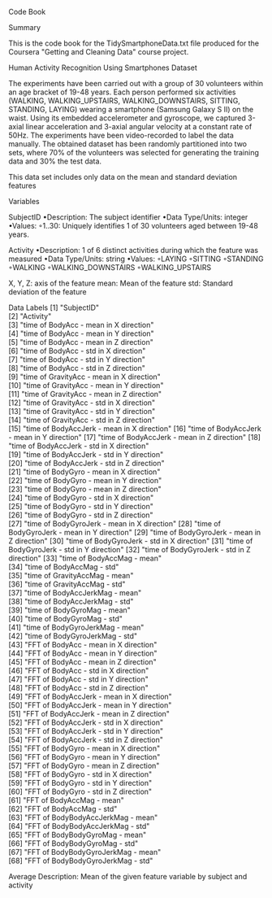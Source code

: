 Code Book

Summary

This is the code book for the TidySmartphoneData.txt file produced for the 
Coursera "Getting and Cleaning Data" course project.

Human Activity Recognition Using Smartphones Dataset

The experiments have been carried out with a group of 30 volunteers within an 
age bracket of 19-48 years. Each person performed six activities 
(WALKING, WALKING_UPSTAIRS, WALKING_DOWNSTAIRS, SITTING, STANDING, LAYING) 
wearing a smartphone (Samsung Galaxy S II) on the waist. Using its embedded 
accelerometer and gyroscope, we captured 3-axial linear acceleration and 3-axial 
angular velocity at a constant rate of 50Hz. The experiments have been 
video-recorded to label the data manually. The obtained dataset has been randomly 
partitioned into two sets, where 70% of the volunteers was selected for 
generating the training data and 30% the test data. 

This data set includes only data on the mean and standard deviation features

Variables

SubjectID
•Description: The subject identifier
•Data Type/Units: integer
•Values: ◦1..30: Uniquely identifies 1 of 30 volunteers aged between 19-48 years.


Activity
•Description: 1 of 6 distinct activities during which the feature was measured
•Data Type/Units: string
•Values: 
◦LAYING
◦SITTING
◦STANDING
◦WALKING
◦WALKING_DOWNSTAIRS
◦WALKING_UPSTAIRS

X, Y, Z: axis of the feature
mean: Mean of the feature
std: Standard deviation of the feature

Data Labels
 [1] "SubjectID"                                 
 [2] "Activity"                                  
 [3] "time of BodyAcc - mean in X direction"     
 [4] "time of BodyAcc - mean in Y direction"     
 [5] "time of BodyAcc - mean in Z direction"     
 [6] "time of BodyAcc - std in X direction"      
 [7] "time of BodyAcc - std in Y direction"      
 [8] "time of BodyAcc - std in Z direction"      
 [9] "time of GravityAcc - mean in X direction"  
[10] "time of GravityAcc - mean in Y direction"  
[11] "time of GravityAcc - mean in Z direction"  
[12] "time of GravityAcc - std in X direction"   
[13] "time of GravityAcc - std in Y direction"   
[14] "time of GravityAcc - std in Z direction"   
[15] "time of BodyAccJerk - mean in X direction" 
[16] "time of BodyAccJerk - mean in Y direction" 
[17] "time of BodyAccJerk - mean in Z direction" 
[18] "time of BodyAccJerk - std in X direction"  
[19] "time of BodyAccJerk - std in Y direction"  
[20] "time of BodyAccJerk - std in Z direction"  
[21] "time of BodyGyro - mean in X direction"    
[22] "time of BodyGyro - mean in Y direction"    
[23] "time of BodyGyro - mean in Z direction"    
[24] "time of BodyGyro - std in X direction"     
[25] "time of BodyGyro - std in Y direction"     
[26] "time of BodyGyro - std in Z direction"     
[27] "time of BodyGyroJerk - mean in X direction"
[28] "time of BodyGyroJerk - mean in Y direction"
[29] "time of BodyGyroJerk - mean in Z direction"
[30] "time of BodyGyroJerk - std in X direction" 
[31] "time of BodyGyroJerk - std in Y direction" 
[32] "time of BodyGyroJerk - std in Z direction" 
[33] "time of BodyAccMag - mean"                 
[34] "time of BodyAccMag - std"                  
[35] "time of GravityAccMag - mean"              
[36] "time of GravityAccMag - std"               
[37] "time of BodyAccJerkMag - mean"             
[38] "time of BodyAccJerkMag - std"              
[39] "time of BodyGyroMag - mean"                
[40] "time of BodyGyroMag - std"                 
[41] "time of BodyGyroJerkMag - mean"            
[42] "time of BodyGyroJerkMag - std"             
[43] "FFT of BodyAcc - mean in X direction"      
[44] "FFT of BodyAcc - mean in Y direction"      
[45] "FFT of BodyAcc - mean in Z direction"      
[46] "FFT of BodyAcc - std in X direction"       
[47] "FFT of BodyAcc - std in Y direction"       
[48] "FFT of BodyAcc - std in Z direction"       
[49] "FFT of BodyAccJerk - mean in X direction"  
[50] "FFT of BodyAccJerk - mean in Y direction"  
[51] "FFT of BodyAccJerk - mean in Z direction"  
[52] "FFT of BodyAccJerk - std in X direction"   
[53] "FFT of BodyAccJerk - std in Y direction"   
[54] "FFT of BodyAccJerk - std in Z direction"   
[55] "FFT of BodyGyro - mean in X direction"     
[56] "FFT of BodyGyro - mean in Y direction"     
[57] "FFT of BodyGyro - mean in Z direction"     
[58] "FFT of BodyGyro - std in X direction"      
[59] "FFT of BodyGyro - std in Y direction"      
[60] "FFT of BodyGyro - std in Z direction"      
[61] "FFT of BodyAccMag - mean"                  
[62] "FFT of BodyAccMag - std"                   
[63] "FFT of BodyBodyAccJerkMag - mean"          
[64] "FFT of BodyBodyAccJerkMag - std"           
[65] "FFT of BodyBodyGyroMag - mean"             
[66] "FFT of BodyBodyGyroMag - std"              
[67] "FFT of BodyBodyGyroJerkMag - mean"         
[68] "FFT of BodyBodyGyroJerkMag - std" 

Average Description: Mean of the given feature variable by subject and activity
